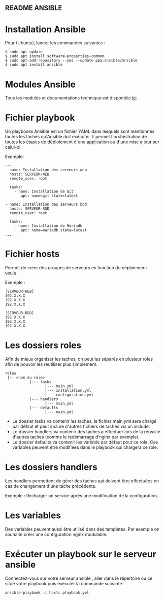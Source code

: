 ## README ANSIBLE

# Installation Ansible

Pour (Ubuntu), lancer les commandes suivantes :
```
$ sudo apt update
$ sudo apt install software-properties-common
$ sudo apt-add-repository --yes --update ppa:ansible/ansible
$ sudo apt install ansible
```

# Modules Ansible

Tous les modules et documentations technique est disponible [ici](https://docs.ansible.com/ansible/2.8/modules/modules_by_category.html).

# Fichier playbook

Un playbooks Ansible est un fichier YAML dans lesquels sont mentionnés toutes les tâches qu'Ansible doit exécuter.
Il permet l'orchestration de toutes les étapes de déploiement d'une application ou d'une mise à jour sur celui-ci.

Exemple:
```
---
- name: Installation des serveurs web
  hosts: SERVEUR-WEB
  remote_user: root

  tasks: 
    - name: Installation de Git
       apt: name=git state=latest

- name: Installation des serveurs bdd
  hosts: SERVEUR-BDD
  remote_user: root

  tasks: 
    - name: Installation de Mariadb
       apt: name=mariadb state=latest
...
```

# Fichier hosts

Permet de créer des groupes de serveurs en fonction du déploiement voulu.

Exemple :
```
[SERVEUR-WEB]
192.X.X.X
192.X.X.X
192.X.X.X

[SERVEUR-BDD]
192.X.X.X
192.X.X.X
192.X.X.X
```
# Les dossiers roles

Afin de mieux organiser les taches, on peut les séparés en plusieur roles afin de pouvoir les réutiliser plus simplement.

```
roles
 |-- <nom du role>
           |--- tasks
                  |--- main.yml
                  |--- installation.yml 
                  |--- configuration.yml 
           |--- handlers
                  |--- main.yml
           |--- defaults
                  |--- main.yml
```
* Le dossier tasks va contenir les taches, le fichier main.yml sera chargé par défaut et peut inclure d'autres fichiers de taches via un include.
* Le dossier handlers va contenir des taches à effectuer lors de la réussite d'autres taches (comme le redémarrage d'nginx par exemple).
* Le dossier defaults va contenir les variable par défaut pour ce role. Ces variables peuvent être modifiées dans le playbook qui chargera ce role.

# Les dossiers handlers

Les handlers permettent de gérer des taches qui doivent être effectuées en cas de changement d'une tache précédente.

Exemple : Recharger un service après une modification de la configuration.

# Les variables

Des variables peuvent aussi être utilisé dans des templates. Par exemple on souhaite créer une configuration nginx modulable.

# Exécuter un playbook sur le serveur ansible

Connectez-vous sur votre serveur ansible , aller dans le répertoire ou ce situe votre playbook puis éxécuter la commande suivante :

```
ansible-playbook -i hosts playbook.yml
```